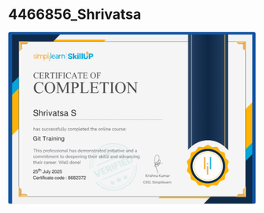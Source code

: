 # 4466856_Shrivatsa

![image alt](https://github.com/ss2003/4466856_Shrivatsa/blob/118dce08029f26f8a6dd0e28137d04e4de81261f/GIT%20Certificate.jpg)

